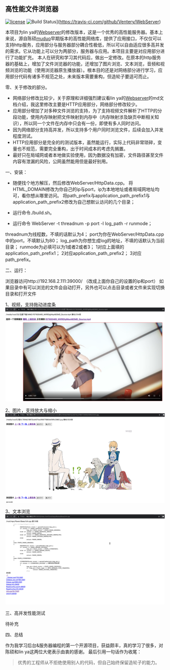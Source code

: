 ## 高性能文件浏览器

[![license](https://img.shields.io/github/license/mashape/apistatus.svg)](https://opensource.org/licenses/MIT) 
![Build Status](https://api.travis-ci.com/Ventery/WebServer.svg?branch=master)](https://travis-ci.com/github/Ventery/WebServer)

本项目为lin ya的[Webserver](https://github.com/linyacool/WebServer)的修改版本，这是一个优秀的高性能服务器。基本上来说，源自陈硕[muduo](https://github.com/chenshuo/muduo)早期版本的高性能网络库，提供了应用接口，不仅仅可以支持http服务，应用部分与服务器部分耦合性极低，所以可以自由适应很多高并发的需求。它从功能上可以分为两部分，服务器与应用。本项目主要是对应用部分进行了功能扩充。
本人在研究和学习其代码后，做出一定修改。在原本的http服务器的基础上，增加了文件浏览器的功能，还增加了图片浏览、文本浏览，音频和视频浏览的功能（使用浏览器原生播放器）。根本目的还是对网络部分进行学习，应用部分代码有诸多不规范之处，未来版本需要重构，但造轮子要适可而止。

零、关于修改的部分。

-	网络部分修改比较少，关于原理和详细强烈建议看lin ya的[Webserver](https://github.com/linyacool/WebServer)的md文档介绍，我这里修改主要是HTTP应用部分，网络部分修改较少。
-	应用部分增加了对多种文件浏览的支持，为了支持视频文件解析了HTTP的分段功能，使用内存映射把文件映射到内存中（内存映射涉及缺页中断相关知识），所以同一个文件在内存中只会有一份，即使有多人同时访问。
-	因为网络部分支持高并发，所以支持多个用户同时浏览文件，后续会加入并发程度测试。
-	HTTP应用部分是完全的的测试版本，虽然能运行，实际上代码非常琐碎，变量也不规范，需要完全重构，出于时间成本的考虑先搁置。
-	最好只在局域网或者本地做实验使用，因为数据没有加密，文件路径甚至文件内容有泄漏的风险，公网虽然能用但是最好别用。


一、安装：

-	随便找个地方解压，然后修改WebServer/HttpData.cpp。
将HTML_DOMAIN修改为你自己的ip与port，ip为本地地址或者局域网地址均可，看你想从哪里访问。
将path_prefix与application_path_prefix1与application_path_prefix2修改为自己想默认访问的几个目录；

-	运行命令./build.sh。

-	运行命令
WebServer -t threadnum -p port -l log_path -r runmode；

threadnum为线程数，不填的话默认为4；
port为你在WebServer/HttpData.cpp中的port，不填默认为80；
log_path为你想生成log的地址，不填的话默认为当前目录；
runmode为必填可以为1或者2或者3；
1对应上面填的application_path_prefix1；
2对应application_path_prefix2；
3对应path_prefix。

二、运行：

浏览器访问http://192.168.2.111:39000/ （改成上面你自己的设置的ip和port）
如果目录中有可以浏览的文件会自动打开，另外也可以点击目录或者文件来实现切换目录和打开文件

1、视频，支持拖动进度条
![](https://github.com/Ventery/WebServer/blob/master/picture/%E6%B5%8F%E8%A7%88%E8%A7%86%E9%A2%91.png)


2、图片，支持放大与缩小
![](https://github.com/Ventery/WebServer/blob/master/picture/%E6%B5%8F%E8%A7%88%E5%9B%BE%E7%89%87.png)


3、文本浏览
![](https://github.com/Ventery/WebServer/blob/master/picture/%E6%B5%8F%E8%A7%88%E6%96%87%E6%9C%AC.png)


三、高并发性能测试

待补充



四、总结

作为我学习后台&服务器编程的第一个开源项目，获益颇丰，真的学习了很多，对陈硕和lin ya这两位大佬表示由衷的感谢。
最后引用一句话作为收尾：
> 优秀的工程师从不拒绝使用别人的代码，但自己始终保留造轮子的能力。

